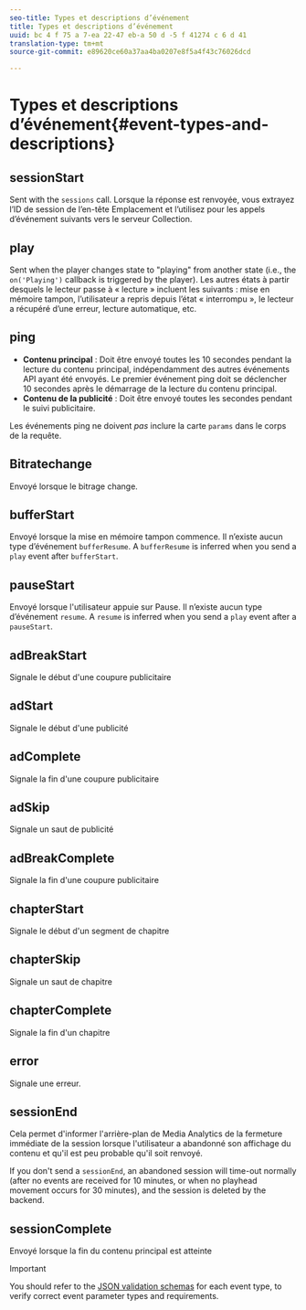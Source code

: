 ```yaml
---
seo-title: Types et descriptions d’événement
title: Types et descriptions d’événement
uuid: bc 4 f 75 a 7-ea 22-47 eb-a 50 d -5 f 41274 c 6 d 41
translation-type: tm+mt
source-git-commit: e89620ce60a37aa4ba0207e8f5a4f43c76026dcd

---
```



# Types et descriptions d’événement{#event-types-and-descriptions}

## sessionStart

Sent with the `sessions` call. Lorsque la réponse est renvoyée, vous extrayez l’ID de session de l’en-tête Emplacement et l’utilisez pour les appels d’événement suivants vers le serveur Collection.

## play

Sent when the player changes state to "playing" from another state (i.e., the `on('Playing')` callback is triggered by the player). Les autres états à partir desquels le lecteur passe à « lecture » incluent les suivants : mise en mémoire tampon, l’utilisateur a repris depuis l’état « interrompu », le lecteur a récupéré d’une erreur, lecture automatique, etc.

## ping

* **Contenu principal** : Doit être envoyé toutes les 10 secondes pendant la lecture du contenu principal, indépendamment des autres événements API ayant été envoyés. Le premier événement ping doit se déclencher 10 secondes après le démarrage de la lecture du contenu principal.
* **Contenu de la publicité** : Doit être envoyé toutes les secondes pendant le suivi publicitaire.

Les événements ping ne doivent *pas* inclure la carte `params` dans le corps de la requête.

## Bitratechange

Envoyé lorsque le bitrage change.

## bufferStart

Envoyé lorsque la mise en mémoire tampon commence. Il n’existe aucun type d’événement `bufferResume`. A `bufferResume` is inferred when you send a `play` event after `bufferStart`.

## pauseStart

Envoyé lorsque l'utilisateur appuie sur Pause. Il n’existe aucun type d’événement `resume`. A `resume` is inferred when you send a `play` event after a `pauseStart`.

## adBreakStart

Signale le début d'une coupure publicitaire

## adStart

Signale le début d'une publicité

## adComplete

Signale la fin d'une coupure publicitaire

## adSkip

Signale un saut de publicité

## adBreakComplete

Signale la fin d'une coupure publicitaire

## chapterStart

Signale le début d'un segment de chapitre

## chapterSkip

Signale un saut de chapitre

## chapterComplete

Signale la fin d'un chapitre

## error

Signale une erreur.

## sessionEnd

Cela permet d'informer l'arrière-plan de Media Analytics de la fermeture immédiate de la session lorsque l'utilisateur a abandonné son affichage du contenu et qu'il est peu probable qu'il soit renvoyé.

If you don't send a `sessionEnd`, an abandoned session will time-out normally (after no events are received for 10 minutes, or when no playhead movement occurs for 30 minutes), and the session is deleted by the backend.

## sessionComplete

Envoyé lorsque la fin du contenu principal est atteinte

>[!IMPORTANT]
>
>You should refer to the [JSON validation schemas](/help/media-collection-api/mc-api-ref/mc-api-json-validation.md) for each event type, to verify correct event parameter types and requirements.

